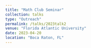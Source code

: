 ```yaml
---
title: "Math Club Seminar"
collection: talks
type: "Outreach" 
permalink: /talks/2023talk2
venue: "Florida Atlantic University"
date: 2023-04-20
location: "Boca Raton, FL"
---
```

